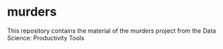 # murders
This repository contains the material of the murders project from the Data Science: Productivity Tools
